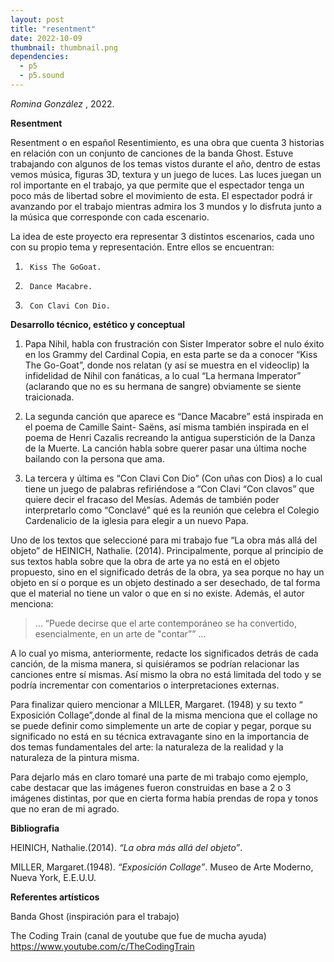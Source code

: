 ```yaml
---
layout: post
title: "resentment"
date: 2022-10-09
thumbnail: thumbnail.png
dependencies:
  - p5
  - p5.sound
---
```


<div id="div-sketch">
  <script type="text/javascript" src="sketch.js"></script>
</div>

_Romina González_ , 2022.

**Resentment**

Resentment o en español Resentimiento, es una obra que cuenta 3 historias en relación con un conjunto de canciones de la banda Ghost. Estuve trabajando con algunos de los temas vistos durante el año, dentro de estas vemos música, figuras 3D, textura y un juego de luces. Las luces juegan un rol importante en el trabajo, ya que permite que el espectador tenga un poco más de libertad sobre el movimiento de esta. El espectador podrá ir avanzando por el trabajo mientras admira los 3 mundos y lo disfruta junto a la música que corresponde con cada escenario.

La idea de este proyecto era representar 3 distintos escenarios, cada uno con su propio tema y representación. Entre ellos se encuentran:

1.      Kiss The GoGoat. 
2.      Dance Macabre.
3.      Con Clavi Con Dio.

**Desarrollo técnico, estético y conceptual**

1. Papa Nihil, habla con frustración con Sister Imperator sobre el nulo éxito en los Grammy del Cardinal Copia, en esta parte se da a conocer “Kiss The Go-Goat”, donde nos relatan (y así se muestra en el videoclip) la infidelidad de Nihil con fanáticas, a lo cual “La hermana Imperator” (aclarando que no es su hermana de sangre) obviamente se siente traicionada.

2. La segunda canción que aparece es “Dance Macabre” está inspirada en el poema de Camille Saint- Saëns, así misma también inspirada en el poema de Henri Cazalis recreando la antigua superstición de la Danza de la Muerte. ​La canción habla sobre querer pasar una última noche bailando con la persona que ama.

3. La tercera y última es “Con Clavi Con Dio” (Con uñas con Dios) a lo cual tiene un juego de palabras refiriéndose a “Con Clavi “Con clavos” que quiere decir el fracaso del Mesías. Además de también poder interpretarlo como “Conclavé” qué es la reunión que celebra el Colegio Cardenalicio de la iglesia para elegir a un nuevo Papa. 

Uno de los textos que seleccioné para mi trabajo fue “La obra más allá del objeto” de HEINICH, Nathalie. (2014). Principalmente, porque al principio de sus textos habla sobre que la obra de arte ya no está en el objeto propuesto, sino en el significado detrás de la obra, ya sea porque no hay un objeto en sí o porque es un objeto destinado a ser desechado, de tal forma que el material no tiene un valor o que en si no existe. Además, el autor menciona:

> … “Puede decirse que el arte contemporáneo se ha convertido, esencialmente, en un arte de "contar”” … 

A lo cual yo misma, anteriormente, redacte los significados detrás de cada canción, de la misma manera, si quisiéramos se podrían relacionar las canciones entre sí mismas. Así mismo la obra no está limitada del todo y se podría incrementar con comentarios o interpretaciones externas.

Para finalizar quiero mencionar a MILLER, Margaret. (1948) y su texto “ Exposición Collage”,donde al final de la misma menciona que el collage no se puede definir como simplemente un arte de copiar y pegar, porque su significado no está en su técnica extravagante sino en la  importancia de dos temas fundamentales del arte: la naturaleza de la realidad y la naturaleza de la pintura misma.

Para dejarlo más en claro tomaré una parte de mi trabajo como ejemplo, cabe destacar que las imágenes fueron construidas en base a 2 o 3 imágenes distintas, por que en cierta forma había prendas de ropa y tonos que no eran de mi agrado.

**Bibliografia**

 HEINICH, Nathalie.(2014). _“La obra más allá del objeto”_. 

 MILLER, Margaret.(1948). _“Exposición Collage”_. Museo de Arte Moderno, Nueva York, E.E.U.U.

**Referentes artísticos**

Banda Ghost (inspiración para el trabajo)

The Coding Train  (canal de youtube que fue de mucha ayuda) https://www.youtube.com/c/TheCodingTrain
